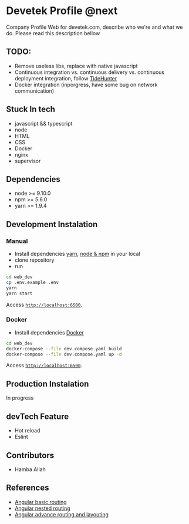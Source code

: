 # Devetek Profile @next

Company Profile Web for devetek.com, describe who we're and what we do. Please read this description bellow

## TODO:

- Remove useless libs, replace with native javascript
- Continuous integration vs. continuous delivery vs. continuous deployment integration, follow [TideHunter](https://github.com/prakasa1904/webhook-terpusat-mpw)
- Docker integration (inporgress, have some bug on network communication)

## Stuck In tech

- javascript && typescript
- node
- HTML
- CSS
- Docker
- nginx
- supervisor

## Dependencies

- node >= 9.10.0
- npm >= 5.6.0
- yarn >= 1.9.4

## Development Instalation

### Manual

- Install dependencies [yarn](https://yarnpkg.com/lang/en/docs/install/), [node & npm](https://github.com/creationix/nvm#installation) in your local
- clone repository
- run

```sh
cd web_dev
cp .env.example .env
yarn
yarn start
```

Access [`http://localhost:6500`](http://localhost:6500).

### Docker

- Install dependencies [Docker](https://docs.docker.com/install/)

```sh
cd web_dev
docker-compose --file dev.compose.yaml build
docker-compose --file dev.compose.yaml up -d
```

Access [`http://localhost:6500`](http://localhost:6500).

## Production Instalation

In progress

## devTech Feature

- Hot reload
- Eslint

## Contributors

- Hamba Allah

## References

- [Angular basic routing](https://blog.angular-university.io/angular2-router/)
- [Angular nested routing](https://blog.angular-university.io/angular-2-router-nested-routes-and-nested-auxiliary-routes-build-a-menu-navigation-system/)
- [Angular advance routing and layouting](https://thinkster.io/tutorials/building-real-world-angular-2-apps/page-layout-and-routing)
